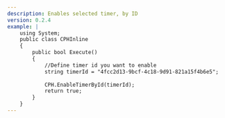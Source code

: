 ```yaml
---
description: Enables selected timer, by ID
version: 0.2.4
example: |
    using System;
    public class CPHInline
    {
        public bool Execute()
        {
            //Define timer id you want to enable
            string timerId = "4fcc2d13-9bcf-4c18-9d91-821a15f4b6e5";
            
            CPH.EnableTimerById(timerId);
            return true;
        }
    }
---
```

